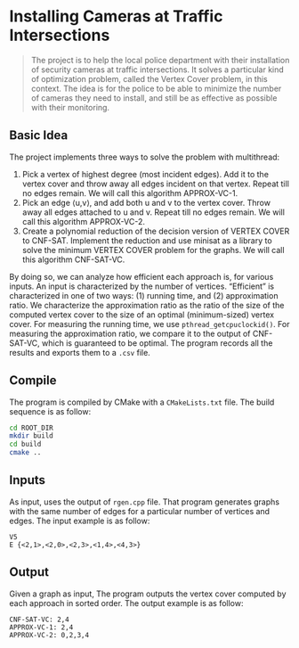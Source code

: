 # Installing Cameras at Traffic Intersections

> The project is to help the local police department with their installation of security cameras at traffic intersections. It solves a particular kind of optimization problem, called the Vertex Cover problem, in this context. The idea is for the police to be able to minimize the number of cameras they need to install, and still be as effective as possible with their monitoring. 

## Basic Idea ##
The project implements three ways to solve the problem with multithread:
1. Pick a vertex of highest degree (most incident edges). Add it to the vertex cover and throw away all edges incident on that vertex. Repeat till no edges remain. We will call this algorithm APPROX-VC-1. 
2. Pick an edge ⟨u,v⟩, and add both u and v to the vertex cover. Throw away all edges attached to u and v. Repeat till no edges remain. We will call this algorithm APPROX-VC-2. 
3. Create a polynomial reduction of the decision version of VERTEX COVER to CNF-SAT. Implement the reduction and use minisat as a library to solve the minimum VERTEX COVER problem for the graphs. We will call this algorithm CNF-SAT-VC. 

By doing so, we can analyze how efficient each approach is, for various inputs. An input is characterized by the number of vertices. “Efficient” is characterized in one of two ways: (1) running time, and (2) approximation ratio. We characterize the approximation ratio as the ratio of the size of the computed vertex cover to the size of an optimal (minimum-sized) vertex cover. For measuring the running time, we use `pthread_getcpuclockid()`. For measuring the approximation ratio, we compare it to the output of CNF-SAT-VC, which is guaranteed to be optimal. The program records all the results and exports them to a `.csv` file. 

## Compile ##
The program is compiled by CMake with a `CMakeLists.txt` file. The build sequence is as follow:
```bash
cd ROOT_DIR
mkdir build
cd build
cmake ..
```

## Inputs ## 
As input, uses the output of `rgen.cpp` file. That program generates graphs with the same number of edges for a particular number of vertices and edges. The input example is as follow:
```
V5
E {<2,1>,<2,0>,<2,3>,<1,4>,<4,3>}
```

## Output ##
Given a graph as input, The program outputs the vertex cover computed by each approach in sorted order. The output example is as follow:
```
CNF-SAT-VC: 2,4
APPROX-VC-1: 2,4
APPROX-VC-2: 0,2,3,4
```

